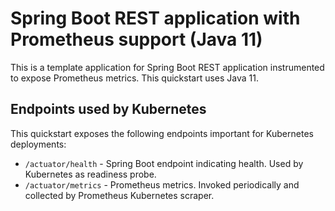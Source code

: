 # Spring Boot REST application with Prometheus support (Java 11) 

This is a template application for Spring Boot REST application instrumented to
expose Prometheus metrics. This quickstart uses Java 11.

## Endpoints used by Kubernetes

This quickstart exposes the following endpoints important for Kubernetes deployments:
- `/actuator/health` - Spring Boot endpoint indicating health. Used by Kubernetes as readiness probe.
- `/actuator/metrics` - Prometheus metrics. Invoked periodically and collected by Prometheus Kubernetes scraper.